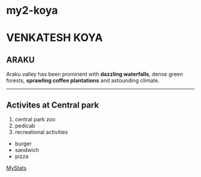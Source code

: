 # my2-koya
# VENKATESH KOYA
## ARAKU
Araku valley has been prominent with **dazzling waterfalls**, dense green forests, **sprawling coffee plantations** and astounding climate.

---

## Activites at Central park

1. central park zoo
2. pedicab
3. recreational activities


* burger
* sandwich
* pizza

[MyStats](MyStats.md)